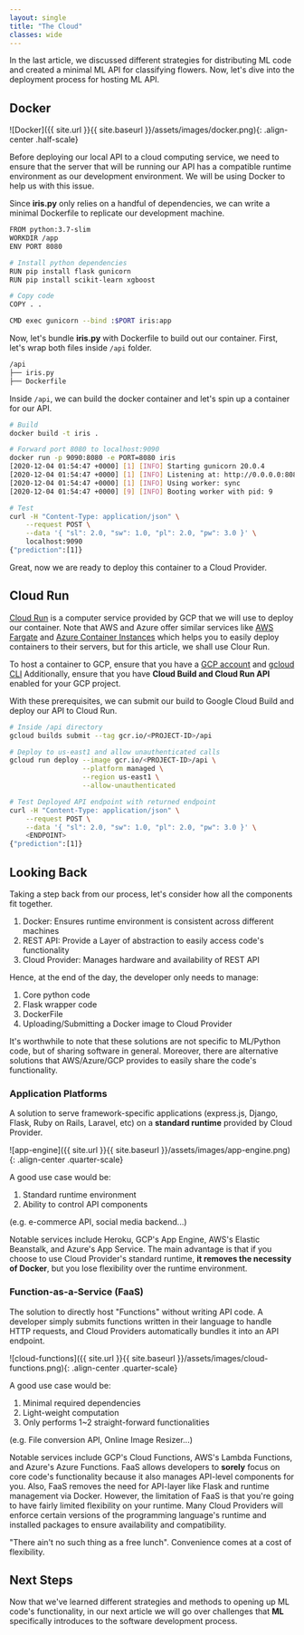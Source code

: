 ```yaml
---
layout: single
title: "The Cloud"
classes: wide
---
```


In the last article, we discussed different strategies for distributing ML code and created a minimal ML API for classifying flowers.
Now, let's dive into the deployment process for hosting ML API.

## Docker

![Docker]({{ site.url }}{{ site.baseurl }}/assets/images/docker.png){: .align-center .half-scale}

Before deploying our local API to a cloud computing service, we need to ensure that the server that will be running our API has a compatible runtime environment as our development environment. We will be using Docker to help us with this issue.

Since **iris.py** only relies on a handful of dependencies, we can write a minimal Dockerfile to replicate our development machine.

```bash
FROM python:3.7-slim
WORKDIR /app
ENV PORT 8080

# Install python dependencies
RUN pip install flask gunicorn
RUN pip install scikit-learn xgboost

# Copy code
COPY . .

CMD exec gunicorn --bind :$PORT iris:app
```

Now, let's bundle **iris.py** with Dockerfile to build out our container. First, let's wrap both files inside `/api` folder.

```bash
/api
├── iris.py
├── Dockerfile
```

Inside `/api`, we can build the docker container and let's spin up a container for our API.

```bash
# Build
docker build -t iris .

# Forward port 8080 to localhost:9090
docker run -p 9090:8080 -e PORT=8080 iris
[2020-12-04 01:54:47 +0000] [1] [INFO] Starting gunicorn 20.0.4
[2020-12-04 01:54:47 +0000] [1] [INFO] Listening at: http://0.0.0.0:8080 (1)
[2020-12-04 01:54:47 +0000] [1] [INFO] Using worker: sync
[2020-12-04 01:54:47 +0000] [9] [INFO] Booting worker with pid: 9

# Test
curl -H "Content-Type: application/json" \
    --request POST \
    --data '{ "sl": 2.0, "sw": 1.0, "pl": 2.0, "pw": 3.0 }' \
    localhost:9090
{"prediction":[1]}
```

Great, now we are ready to deploy this container to a Cloud Provider.

## Cloud Run

[Cloud Run](https://cloud.google.com/run) is a computer service provided by GCP that we will use to deploy our container.
Note that AWS and Azure offer similar services like [AWS Fargate](https://aws.amazon.com/fargate/) and [Azure Container Instances](https://azure.microsoft.com/en-us/services/container-instances/) which helps you to easily deploy containers to their servers, but for this article, we shall use Clour Run.

To host a container to GCP, ensure that you have a [GCP account](https://cloud.google.com/) and [gcloud CLI](https://cloud.google.com/sdk) Additionally, ensure that you have **Cloud Build and Cloud Run API** enabled for your GCP project.

With these prerequisites, we can submit our build to Google Cloud Build and deploy our API to Cloud Run.

```bash
# Inside /api directory
gcloud builds submit --tag gcr.io/<PROJECT-ID>/api

# Deploy to us-east1 and allow unauthenticated calls
gcloud run deploy --image gcr.io/<PROJECT-ID>/api \
                  --platform managed \
                  --region us-east1 \
                  --allow-unauthenticated

# Test Deployed API endpoint with returned endpoint
curl -H "Content-Type: application/json" \
    --request POST \
    --data '{ "sl": 2.0, "sw": 1.0, "pl": 2.0, "pw": 3.0 }' \
    <ENDPOINT>
{"prediction":[1]}
```

## Looking Back

Taking a step back from our process, let's consider how all the components fit together.

1. Docker: Ensures runtime environment is consistent across different machines
2. REST API: Provide a Layer of abstraction to easily access code's functionality
3. Cloud Provider: Manages hardware and availability of REST API

Hence, at the end of the day, the developer only needs to manage:

1. Core python code
2. Flask wrapper code
3. DockerFile
4. Uploading/Submitting a Docker image to Cloud Provider

It's worthwhile to note that these solutions are not specific to ML/Python code, but of sharing software in general. Moreover, there are alternative solutions that AWS/Azure/GCP provides to easily share the code's functionality.

### Application Platforms

A solution to serve framework-specific applications (express.js, Django, Flask, Ruby on Rails, Laravel, etc) on a **standard runtime** provided by Cloud Provider.

![app-engine]({{ site.url }}{{ site.baseurl }}/assets/images/app-engine.png){: .align-center .quarter-scale}

A good use case would be:

1. Standard runtime environment
2. Ability to control API components

(e.g. e-commerce API, social media backend...)

Notable services include Heroku, GCP's App Engine, AWS's Elastic Beanstalk, and Azure's App Service.
The main advantage is that if you choose to use Cloud Provider's standard runtime, **it removes the necessity of Docker**, but you lose flexibility over the runtime environment.

### Function-as-a-Service (FaaS)

The solution to directly host "Functions" without writing API code. A developer simply submits functions written in their language to handle HTTP requests, and Cloud Providers automatically bundles it into an API endpoint.

![cloud-functions]({{ site.url }}{{ site.baseurl }}/assets/images/cloud-functions.png){: .align-center .quarter-scale}

A good use case would be:

1. Minimal required dependencies
2. Light-weight computation
3. Only performs 1~2 straight-forward functionalities

(e.g. File conversion API, Online Image Resizer...)

Notable services include GCP's Cloud Functions, AWS's Lambda Functions, and Azure's Azure Functions.
FaaS allows developers to **sorely** focus on core code's functionality because it also manages API-level components for you. Also, FaaS removes the need for API-layer like Flask and runtime management via Docker.
However, the limitation of FaaS is that you're going to have fairly limited flexibility on your runtime.
Many Cloud Providers will enforce certain versions of the programming language's runtime and installed packages to ensure availability and compatibility.

"There ain't no such thing as a free lunch". Convenience comes at a cost of flexibility.

## Next Steps

Now that we've learned different strategies and methods to opening up ML code's functionality, in our next article we will go over challenges that **ML** specifically introduces to the software development process.

